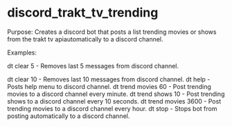 # discord_trakt_tv_trending

Purpose:
Creates a discord bot that posts a list trending movies or shows from the trakt tv apiautomatically to a discord channel.

Examples:

dt clear 5 - Removes last 5 messages from discord channel.

dt clear 10 - Removes last 10 messages from discord channel.
dt help - Posts help menu to discord channel.
dt trend movies 60 - Post trending movies to a discord channel every minute.
dt trend shows 10 - Post trending shows to a discord channel every 10 seconds.
dt trend movies 3600 - Post trending movies to a discord channel every hour.
dt stop - Stops bot from posting automatically to a discord channel.
